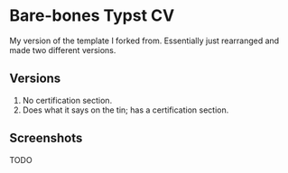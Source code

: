 # Bare-bones Typst CV

My version of the template I forked from. Essentially just rearranged and made two different versions.

## Versions
1. No certification section.
2. Does what it says on the tin; has a certification section.

## Screenshots

TODO